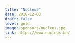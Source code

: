 ```yaml
---
title: "Nucleus"
date: 2018-12-03
draft: false
level: gold
image: sponsors/nucleus.jpg
link: https://www.nucleus.be/
---
```



